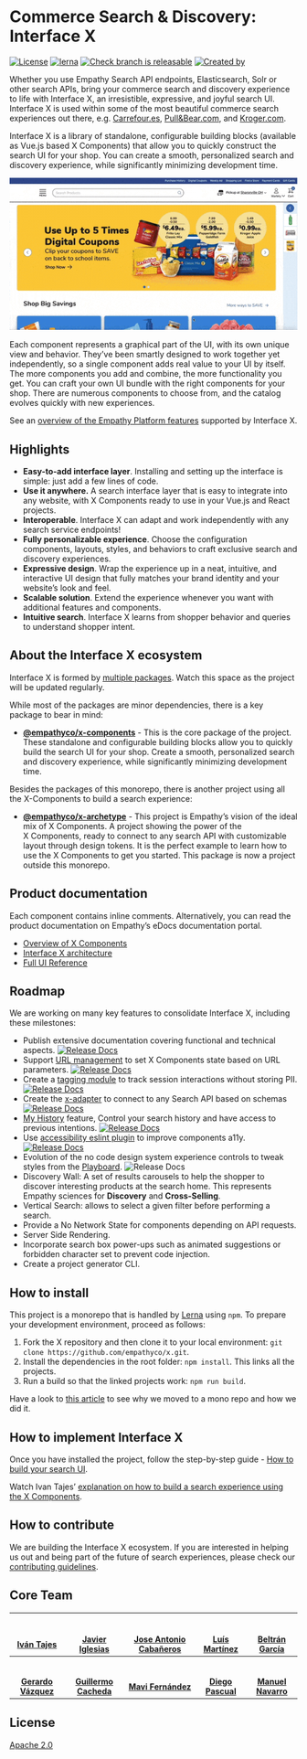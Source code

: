 # Commerce Search & Discovery: Interface X

[![License](https://img.shields.io/badge/License-Apache%202.0-blue.svg)](https://opensource.org/licenses/Apache-2.0)
[![lerna](https://img.shields.io/badge/maintained%20with-lerna-cc00ff.svg)](https://lerna.js.org/)
[![Check branch is releasable](https://github.com/empathyco/x/actions/workflows/build.yml/badge.svg?branch=main)](https://github.com/empathyco/x/actions/workflows/build.yml)
[![Created by](https://img.shields.io/badge/Created%20by-Empathy.co-green)](https://www.empathy.co)

Whether you use Empathy Search API endpoints, Elasticsearch, Solr or other search APIs, bring your
commerce search and discovery experience to life with Interface X, an irresistible, expressive, and
joyful search UI. Interface X is used within some of the most beautiful commerce search experiences
out there, e.g. [Carrefour.es](https://www.carrefour.es),
[Pull&Bear.com](https://www.pullandbear.com), and [Kroger.com](https://www.kroger.com).

Interface X is a library of standalone, configurable building blocks (available as Vue.js based
X&nbsp;Components) that allow you to quickly construct the search UI for your shop. You can create a
smooth, personalized search and discovery experience, while significantly minimizing development
time.

![X Components](assets/x-components-demo.gif)

Each component represents a graphical part of the UI, with its own unique view and behavior. They’ve
been smartly designed to work together yet independently, so a single component adds real value to
your UI by itself. The more components you add and combine, the more functionality you get. You can
craft your own UI bundle with the right components for your shop. There are numerous components to
choose from, and the catalog evolves quickly with new experiences.

See an
[overview of the Empathy Platform features](https://docs.empathy.co/explore-empathy-platform/features/)
supported by Interface X.

## Highlights

- **Easy-to-add interface layer**. Installing and setting up the interface is simple: just add a few
  lines of code.
- **Use it anywhere.** A search interface layer that is easy to integrate into any website, with X
  Components ready to use in your Vue.js and React projects.
- **Interoperable**. Interface X can adapt and work independently with any search service endpoints!
- **Fully personalizable experience**. Choose the configuration components, layouts, styles, and
  behaviors to craft exclusive search and discovery experiences.
- **Expressive design**. Wrap the experience up in a neat, intuitive, and interactive UI design that
  fully matches your brand identity and your website’s look and feel.
- **Scalable solution**. Extend the experience whenever you want with additional features and
  components.
- **Intuitive search**. Interface X learns from shopper behavior and queries to understand shopper
  intent.

## About the Interface X ecosystem

Interface X is formed by [multiple packages](./.github/CONTRIBUTING.md#interface-x-and-packages).
Watch this space as the project will be updated regularly.

While most of the packages are minor dependencies, there is a key package to bear in mind:

- **[@empathyco/x-components](https://github.com/empathyco/x/tree/main/packages/x-components)** -
  This is the core package of the project. These standalone and configurable building blocks allow
  you to quickly build the search UI for your shop. Create a smooth, personalized search and
  discovery experience, while significantly minimizing development time.

Besides the packages of this monorepo, there is another project using all the X-Components to build
a search experience:

- **[@empathyco/x-archetype](https://github.com/empathyco/x-archetype)** - This project is Empathy’s
  vision of the ideal mix of X&nbsp;Components. A project showing the power of the
  X&nbsp;Components, ready to connect to any search API with customizable layout through design
  tokens. It is the perfect example to learn how to use the X&nbsp;Components to get you started.
  This package is now a project outside this monorepo.

## Product documentation

Each component contains inline comments. Alternatively, you can read the product documentation on
Empathy’s eDocs documentation portal.

- [Overview of X Components](https://docs.empathy.co/explore-empathy-platform/experience-search-&-discovery/)
- [Interface X architecture](https://docs.empathy.co/develop-empathy-platform/build-search-ui/web-x-architecture/)
- [Full UI Reference](https://docs.empathy.co/develop-empathy-platform/ui-reference/)
<!--- [Frequently Asked Questions](Content to be developed for GitHub project)--->

## Roadmap

We are working on many key features to consolidate Interface X, including these milestones:

- Publish extensive documentation covering functional and technical aspects.
  [![Release Docs](https://img.shields.io/badge/Released-August%202021-brightgreen)](https://docs.empathy.co)
- Support
  [URL management](https://docs.empathy.co/develop-empathy-platform/ui-reference/components/url/) to
  set X&nbsp;Components state based on URL parameters.
  [![Release Docs](https://img.shields.io/badge/Released-November%202021-brightgreen)](https://docs.empathy.co/develop-empathy-platform/ui-reference/components/url/)
- Create a
  [tagging module](https://docs.empathy.co/develop-empathy-platform/ui-reference/components/tagging/)
  to track session interactions without storing PII.
  [![Release Docs](https://img.shields.io/badge/Released-December%202021-brightgreen)](https://docs.empathy.co/develop-empathy-platform/ui-reference/components/tagging/)
- Create the [x-adapter](https://github.com/empathyco/x/tree/main/packages/x-adapter) to connect to
  any Search API based on schemas
  [![Release Docs](https://img.shields.io/badge/Released-April%202022-brightgreen)](https://docs.empathy.co)
- [My History](https://empathy.co/blog/development-journey-my-history/) feature, Control your search
  history and have access to previous intentions.
  [![Release Docs](https://img.shields.io/badge/In%20Progress-Q2%202022-yellow)](https://empathy.co/blog/development-journey-my-history/)
- Use [accessibility eslint plugin](https://github.com/vue-a11y/eslint-plugin-vuejs-accessibility)
  to improve components a11y.
  [![Release Docs](https://img.shields.io/badge/In%20Progress-Q2%202022-yellow)](https://github.com/empathyco/x/commit/da5a10a236aae5fae96943fe0ad54849df15e7f5)
- Evolution of the no code design system experience controls to tweak styles from the
  [Playboard](https://docs.empathy.co/explore-empathy-platform/overview/playboard-overview.html).
  ![Release Docs](https://img.shields.io/badge/In%20Progress-Q3%202022-yellow)
- Discovery Wall: A set of results carousels to help the shopper to discover interesting products at
  the search home. This represents Empathy sciences for **Discovery** and **Cross-Selling**.
- Vertical Search: allows to select a given filter before performing a search.
- Provide a No Network State for components depending on API requests.
- Server Side Rendering.
- Incorporate search box power-ups such as animated suggestions or forbidden character set to
  prevent code injection.
- Create a project generator CLI.

## How to install

This project is a monorepo that is handled by [Lerna](https://github.com/lerna/lerna) using `npm`.
To prepare your development environment, proceed as follows:

1. Fork the X repository and then clone it to your local environment:
   `git clone https://github.com/empathyco/x.git`.
2. Install the dependencies in the root folder: `npm install`. This links all the projects.
3. Run a build so that the linked projects work: `npm run build`.

Have a look to
[this article](https://medium.com/empathyco/moving-to-a-mono-repo-part-1-the-journey-eb63efd8ef64)
to see why we moved to a mono repo and how we did it.

## How to implement Interface X

Once you have installed the project, follow the step-by-step guide -
[How to build your search UI](https://docs.empathy.co/develop-empathy-platform/build-search-ui/).

Watch Ivan Tajes’
[explanation on how to build a search experience using the X Components](https://www.youtube.com/watch?v=JjjIaQlG9aE).

## How to contribute

We are building the Interface X ecosystem. If you are interested in helping us out and being part of
the future of search experiences, please check our
[contributing guidelines](./.github/CONTRIBUTING.md).

## Core Team

| <a href="https://github.com/tajespasarela"><img src="https://avatars.githubusercontent.com/u/5759712?v=4" width="100px;" alt=""/><br /><br /><b>Iván Tajes</b></a> | <a href="https://github.com/javieri-empathy"><img src="https://avatars.githubusercontent.com/u/68222542?v=4" width="100px;" alt=""/><br /><br /><b>Javier Iglesias</b></a> | <a href="https://github.com/joseacabaneros"><img src="https://avatars.githubusercontent.com/u/10746604?v=4" width="100px;" alt=""/><br /><br /><b>Jose Antonio Cabañeros</b></a> | <a href="https://github.com/LuisMartinez15"><img src="https://avatars.githubusercontent.com/u/6247440?v=4" width="100px;" alt=""/><br /><br /><b>Luís Martínez</b></a> |      <a href="https://github.com/tiborux"><img src="https://avatars.githubusercontent.com/u/6597815?v=4" width="100px;" alt=""/><br /><br /><b>Beltrán García</b></a>      |
| :----------------------------------------------------------------------------------------------------------------------------------------------------------------: | :------------------------------------------------------------------------------------------------------------------------------------------------------------------------: | :------------------------------------------------------------------------------------------------------------------------------------------------------------------------------: | :--------------------------------------------------------------------------------------------------------------------------------------------------------------------: | :------------------------------------------------------------------------------------------------------------------------------------------------------------------------: |
| <a href="https://github.com/herrardo"><img src="https://avatars.githubusercontent.com/u/4663897?v=4" width="100px;" alt=""/><br /><br /><b>Gerardo Vázquez</b></a> |  <a href="https://github.com/CachedaCodes"><img src="https://avatars.githubusercontent.com/u/7124620?v=4" width="100px;" alt=""/><br /><br /><b>Guillermo Cacheda</b></a>  |         <a href="https://github.com/mavmaf"><img src="https://avatars.githubusercontent.com/u/77147901?v=4" width="100px;" alt=""/><br /><br /><b>Mavi Fernández</b></a>         |    <a href="https://github.com/diegopf"><img src="https://avatars.githubusercontent.com/u/7504736?v=4" width="100px;" alt=""/><br /><br /><b>Diego Pascual</b></a>     | <a href="https://github.com/mnavarroespinosa"><img src="https://avatars.githubusercontent.com/u/77450928?v=4" width="100px;" alt=""/><br /><br /><b>Manuel Navarro</b></a> |

## License

[Apache 2.0](./LICENSE)
